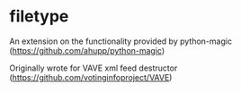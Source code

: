 filetype
========

An extension on the functionality provided by python-magic (https://github.com/ahupp/python-magic)

Originally wrote for VAVE xml feed destructor (https://github.com/votinginfoproject/VAVE)
